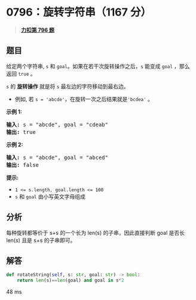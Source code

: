 # 0796：旋转字符串（1167 分）


> <u>**[力扣第 796 题](https://leetcode.cn/problems/rotate-string/)**</u>

## 题目

<p>给定两个字符串, <code>s</code> 和 <code>goal</code>。如果在若干次旋转操作之后，<code>s</code> 能变成 <code>goal</code> ，那么返回 <code>true</code> 。</p>

<p><code>s</code> 的 <strong>旋转操作</strong> 就是将 <code>s</code> 最左边的字符移动到最右边。 </p>

<ul>
<li>例如, 若 <code>s = 'abcde'</code>，在旋转一次之后结果就是<code>'bcdea'</code> 。</li>
</ul>



<p><strong>示例 1:</strong></p>

<pre>
<strong>输入:</strong> s = "abcde", goal = "cdeab"
<strong>输出:</strong> true
</pre>

<p><strong>示例 2:</strong></p>

<pre>
<strong>输入:</strong> s = "abcde", goal = "abced"
<strong>输出:</strong> false
</pre>



<p><strong>提示:</strong></p>

<ul>
<li><code>1 &lt;= s.length, goal.length &lt;= 100</code></li>
<li><code>s</code> 和 <code>goal</code> 由小写英文字母组成</li>
</ul>


## 分析

每种旋转都等价于 s+s 的一个长为 len(s) 的子串，因此直接判断 goal 是否长 len(s) 且是 s+s 的子串即可。

## 解答

```python
def rotateString(self, s: str, goal: str) -> bool:
    return len(s)==len(goal) and goal in s*2
```
48 ms

